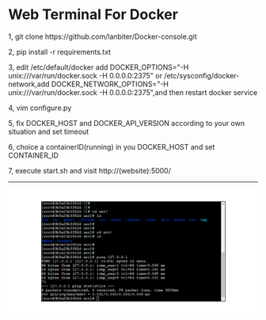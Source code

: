 <h1>Web Terminal For Docker</h1>


<p>1, git clone https://github.com/lanbiter/Docker-console.git</p>
<p>2, pip install -r requirements.txt</p>
<p>3, edit /etc/default/docker add DOCKER_OPTIONS="-H unix:///var/run/docker.sock -H 0.0.0.0:2375" or /etc/sysconfig/docker-network,add  DOCKER_NETWORK_OPTIONS="-H unix:///var/run/docker.sock -H 0.0.0.0:2375",and then restart docker service</p>
<p>4, vim configure.py</p>
<p>5, fix DOCKER_HOST and DOCKER_API_VERSION according to your own situation and set timeout</p>
<p>6, choice a containerID(running) in you DOCKER_HOST and set CONTAINER_ID</p>
<p>7, execute start.sh and visit http://(website):5000/</p>
<hr>
<img src='static/show.png'>
